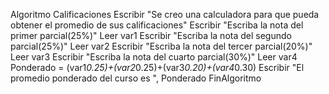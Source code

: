 Algoritmo Calificaciones
	Escribir "Se creo una calculadora para que pueda obtener el promedio de sus calificaciones" 
	Escribir "Escriba la nota del primer parcial(25%)"
	Leer var1
	Escribir "Escriba la nota del segundo parcial(25%)"
	Leer var2
	Escribir "Escriba la nota del tercer parcial(20%)"
	Leer var3
	Escribir "Escriba la nota del cuarto parcial(30%)"
	Leer var4
	Ponderado = (var1*0.25)+(var2*0.25)+(var3*0.20)+(var4*0.30)
	Escribir "El promedio ponderado del curso es ", Ponderado
FinAlgoritmo
